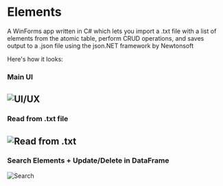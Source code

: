 # Elements

A WinForms app written in C# which lets you import a .txt file with a list of elements from the atomic table, perform CRUD operations, and saves output to a .json file using the json.NET framework by Newtonsoft

Here's how it looks:
### Main UI
![UI/UX](https://github.com/k-n-sk/Elements/blob/master/demo/1.PNG)
---
### Read from .txt file
![Read from .txt](https://github.com/k-n-sk/Elements/blob/master/demo/2.PNG)
---
### Search Elements + Update/Delete in DataFrame
![Search](https://github.com/k-n-sk/Elements/blob/master/demo/3.PNG)
